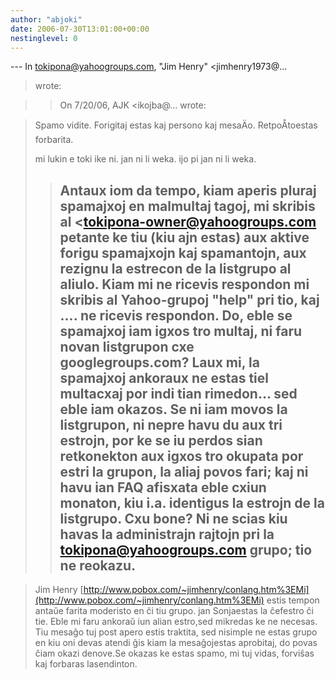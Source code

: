 ```yaml
---
author: "abjoki"
date: 2006-07-30T13:01:00+00:00
nestinglevel: 0
---
```

\---
 In [tokipona@yahoogroups.com](mailto://tokipona@yahoogroups.com), "Jim Henry" <jimhenry1973@...
> wrote:

>> On 7/20/06, AJK <ikojba@...
> wrote:

> 
>> 
>> 
> Spamo vidite. Forigitaj estas kaj persono kaj mesaÄo. RetpoÅtoestas forbarita.
> 
> mi lukin e toki ike ni. jan ni li weka. ijo pi jan ni li weka.
>> Antaux iom da tempo, kiam aperis pluraj spamajxoj en malmultaj
> tagoj, mi skribis al <[tokipona-owner@yahoogroups.com](mailto://tokipona-owner@yahoogroups.com)\
>> petante ke tiu (kiu ajn estas) aux aktive forigu spamajxojn
> kaj spamantojn, aux rezignu la estrecon de la listgrupo
> al aliulo. Kiam mi ne ricevis respondon mi skribis al
> Yahoo-grupoj "help" pri tio, kaj .... ne ricevis respondon.
>> Do, eble se spamajxoj iam igxos tro multaj, ni faru novan
> listgrupon cxe googlegroups.com? Laux mi, la spamajxoj
> ankoraux ne estas tiel multacxaj por indi tian rimedon...
> sed eble iam okazos.
>> Se ni iam movos la listgrupon, ni nepre havu du aux tri
> estrojn, por ke se iu perdos sian retkonekton aux igxos
> tro okupata por estri la grupon, la aliaj povos fari; kaj
> ni havu ian FAQ afisxata eble cxiun monaton, kiu
> i.a. identigus la estrojn de la listgrupo. Cxu bone?
> Ni ne scias kiu havas la administrajn rajtojn pri la
> [tokipona@yahoogroups.com](mailto://tokipona@yahoogroups.com) grupo; tio ne reokazu.
>> --

> Jim Henry
> [http://www.pobox.com/~jimhenry/conlang.htm%3EMi](http://www.pobox.com/~jimhenry/conlang.htm%3EMi) estis tempon antaŭe farita moderisto en ĉi tiu grupo. jan Sonjaestas la ĉefestro ĉi tie. Eble mi faru ankoraŭ iun alian estro,sed mikredas ke ne necesas. Tiu mesaĝo tuj post apero estis traktita, sed nisimple ne estas grupo en kiu oni devas atendi ĝis kiam la mesaĝojestas aprobitaj, do povas ĉiam okazi denove.Se okazas ke estas spamo, mi tuj vidas, forviŝas kaj forbaras lasendinton.
